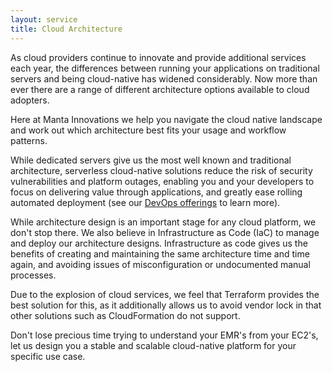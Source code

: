 ```yaml
---
layout: service
title: Cloud Architecture
---
```


As cloud providers continue to innovate and provide additional services each year, the differences between running 
your applications on traditional servers and being cloud-native has widened considerably. Now more than ever there are 
a range of different architecture options available to cloud adopters.

Here at Manta Innovations we help you navigate the cloud native landscape and work out which architecture best fits 
your usage and workflow patterns.

While dedicated servers give us the most well known and traditional architecture, serverless cloud-native solutions 
reduce the risk of security vulnerabilities and platform outages, enabling you and your developers to focus on 
delivering value through applications, and greatly ease rolling automated deployment (see our 
[DevOps offerings]({{site.baseurl}}/devops/) to learn more).

While architecture design is an important stage for any cloud platform, we don't stop there. We also believe in 
Infrastructure as Code (IaC) to manage and deploy our architecture designs. Infrastructure as code gives us the 
benefits of creating and maintaining the same architecture time and time again, and avoiding issues of 
misconfiguration or undocumented manual processes.

Due to the explosion of cloud services, we feel that Terraform provides the best solution for this, as it 
additionally allows us to avoid vendor lock in that other solutions such as CloudFormation do not support.

Don't lose precious time trying to understand your EMR's from your EC2's, let us design you a stable and scalable 
cloud-native platform for your specific use case.
